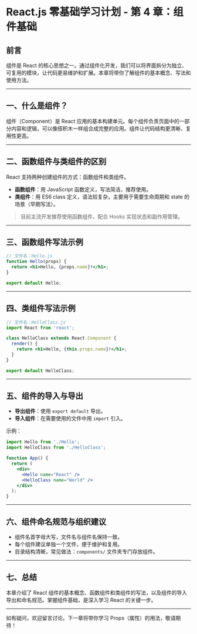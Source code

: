 # React.js 零基础学习计划 - 第 4 章：组件基础

## 前言

组件是 React 的核心思想之一。通过组件化开发，我们可以将界面拆分为独立、可复用的模块，让代码更易维护和扩展。本章将带你了解组件的基本概念、写法和使用方法。

---

## 一、什么是组件？

组件（Component）是 React 应用的基本构建单元。每个组件负责页面中的一部分内容和逻辑，可以像搭积木一样组合成完整的应用。组件让代码结构更清晰、复用性更高。

---

## 二、函数组件与类组件的区别

React 支持两种创建组件的方式：函数组件和类组件。

- **函数组件**：用 JavaScript 函数定义，写法简洁，推荐使用。
- **类组件**：用 ES6 class 定义，语法较复杂，主要用于需要生命周期和 state 的场景（早期写法）。

> 目前主流开发推荐使用函数组件，配合 Hooks 实现状态和副作用管理。

---

## 三、函数组件写法示例

```jsx
// 文件名：Hello.js
function Hello(props) {
  return <h1>Hello, {props.name}!</h1>;
}

export default Hello;
```

---

## 四、类组件写法示例

```jsx
// 文件名：HelloClass.js
import React from 'react';

class HelloClass extends React.Component {
  render() {
    return <h1>Hello, {this.props.name}!</h1>;
  }
}

export default HelloClass;
```

---

## 五、组件的导入与导出

- **导出组件**：使用 `export default` 导出。
- **导入组件**：在需要使用的文件中用 `import` 引入。

示例：
```jsx
import Hello from './Hello';
import HelloClass from './HelloClass';

function App() {
  return (
    <div>
      <Hello name="React" />
      <HelloClass name="World" />
    </div>
  );
}
```

---

## 六、组件命名规范与组织建议

- 组件名首字母大写，文件名与组件名保持一致。
- 每个组件建议单独一个文件，便于维护和复用。
- 目录结构清晰，常见做法：`components/` 文件夹专门存放组件。

---

## 七、总结

本章介绍了 React 组件的基本概念、函数组件和类组件的写法，以及组件的导入导出和命名规范。掌握组件基础，是深入学习 React 的关键一步。

---

如有疑问，欢迎留言讨论。下一章将带你学习 Props（属性）的用法，敬请期待！ 